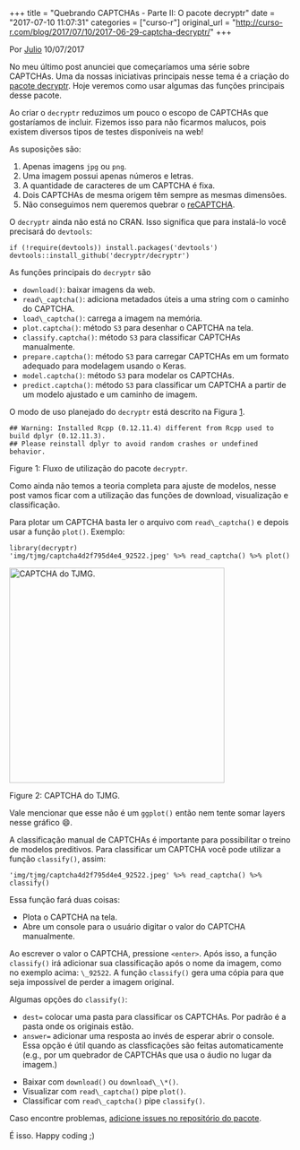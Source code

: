+++
title = "Quebrando CAPTCHAs - Parte II: O pacote decryptr"
date = "2017-07-10 11:07:31"
categories = ["curso-r"]
original_url = "http://curso-r.com/blog/2017/07/10/2017-06-29-captcha-decryptr/"
+++

<p class="text-muted text-uppercase mb-small text-right">
Por <a href="http://curso-r.com/author/julio">Julio</a> 10/07/2017
</p>
<p>
No meu último post anunciei que começaríamos uma série sobre CAPTCHAs.
Uma da nossas iniciativas principais nesse tema é a criação do
<a href="https://github.com/decryptr/decryptr">pacote decryptr</a>. Hoje
veremos como usar algumas das funções principais desse pacote.
</p>
<p>
Ao criar o <code>decryptr</code> reduzimos um pouco o escopo de CAPTCHAs
que gostaríamos de incluir. Fizemos isso para não ficarmos malucos, pois
existem diversos tipos de testes disponíveis na web!
</p>
<p>
As suposições são:
</p>
<ol>
<li>
Apenas imagens <code>jpg</code> ou <code>png</code>.
</li>
<li>
Uma imagem possui apenas números e letras.
</li>
<li>
A quantidade de caracteres de um CAPTCHA é fixa.
</li>
<li>
Dois CAPTCHAs de mesma origem têm sempre as mesmas dimensões.
</li>
<li>
Não conseguimos nem queremos quebrar o
<a href="https://www.google.com/recaptcha/intro/invisible.html">reCAPTCHA</a>.
</li>
</ol>

<p>
O <code>decryptr</code> ainda não está no CRAN. Isso significa que para
instalá-lo você precisará do <code>devtools</code>:
</p>
<pre class="r"><code>if (!require(devtools)) install.packages(&apos;devtools&apos;)
devtools::install_github(&apos;decryptr/decryptr&apos;)</code></pre>
<p>
As funções principais do <code>decryptr</code> são
</p>
<ul>
<li>
<code>download()</code>: baixar imagens da web.
</li>
<li>
<code>read\_captcha()</code>: adiciona metadados úteis a uma string com
o caminho do CAPTCHA.
</li>
<li>
<code>load\_captcha()</code>: carrega a imagem na memória.
</li>
<li>
<code>plot.captcha()</code>: método <code>S3</code> para desenhar o
CAPTCHA na tela.
</li>
<li>
<code>classify.captcha()</code>: método <code>S3</code> para classificar
CAPTCHAs manualmente.
</li>
<li>
<code>prepare.captcha()</code>: método <code>S3</code> para carregar
CAPTCHAs em um formato adequado para modelagem usando o Keras.
</li>
<li>
<code>model.captcha()</code>: método <code>S3</code> para modelar os
CAPTCHAs.
</li>
<li>
<code>predict.captcha()</code>: método <code>S3</code> para classificar
um CAPTCHA a partir de um modelo ajustado e um caminho de imagem.
</li>
</ul>
<p>
O modo de uso planejado do <code>decryptr</code> está descrito na Figura
<a href="http://curso-r.com/blog/2017/07/10/2017-06-29-captcha-decryptr/#fig:fluxo">1</a>.
</p>
<pre><code>## Warning: Installed Rcpp (0.12.11.4) different from Rcpp used to build dplyr (0.12.11.3).
## Please reinstall dplyr to avoid random crashes or undefined behavior.</code></pre>
<span id="fig:fluxo"></span>
<p class="caption">
Figure 1: Fluxo de utilização do pacote <code>decryptr</code>.
</p>

<p>
Como ainda não temos a teoria completa para ajuste de modelos, nesse
post vamos ficar com a utilização das funções de download, visualização
e classificação.
</p>

<p>
Para plotar um CAPTCHA basta ler o arquivo com
<code>read\_captcha()</code> e depois usar a função <code>plot()</code>.
Exemplo:
</p>
<pre class="r"><code>library(decryptr)
&apos;img/tjmg/captcha4d2f795d4e4_92522.jpeg&apos; %&gt;% read_captcha() %&gt;% plot()</code></pre>
<span id="fig:unnamed-chunk-3"></span>
<img src="http://curso-r.com/blog/2017-06-29-captcha-decryptr_files/figure-html/unnamed-chunk-3-1.png" alt="CAPTCHA do TJMG." width="384">
<p class="caption">
Figure 2: CAPTCHA do TJMG.
</p>

<p>
Vale mencionar que esse não é um <code>ggplot()</code> então nem tente
somar layers nesse gráfico 😄.
</p>

<p>
A classificação manual de CAPTCHAs é importante para possibilitar o
treino de modelos preditivos. Para classificar um CAPTCHA você pode
utilizar a função <code>classify()</code>, assim:
</p>
<pre class="r"><code>&apos;img/tjmg/captcha4d2f795d4e4_92522.jpeg&apos; %&gt;% read_captcha() %&gt;% classify()</code></pre>
<p>
Essa função fará duas coisas:
</p>
<ul>
<li>
Plota o CAPTCHA na tela.
</li>
<li>
Abre um console para o usuário digitar o valor do CAPTCHA manualmente.
</li>
</ul>
<p>
Ao escrever o valor o CAPTCHA, pressione <code>&lt;enter&gt;</code>.
Após isso, a função <code>classify()</code> irá adicionar sua
classificação após o nome da imagem, como no exemplo acima:
<code>\_92522</code>. A função <code>classify()</code> gera uma cópia
para que seja impossível de perder a imagem original.
</p>
<p>
Algumas opções do <code>classify()</code>:
</p>
<ul>
<li>
<code>dest=</code> colocar uma pasta para classificar os CAPTCHAs. Por
padrão é a pasta onde os originais estão.
</li>
<li>
<code>answer=</code> adicionar uma resposta ao invés de esperar abrir o
console. Essa opção é útil quando as classficações são feitas
automaticamente (e.g., por um quebrador de CAPTCHAs que usa o áudio no
lugar da imagem.)
</li>
</ul>

<ul>
<li>
Baixar com <code>download()</code> ou <code>download\_\*()</code>.
</li>
<li>
Visualizar com <code>read\_captcha()</code> pipe <code>plot()</code>.
</li>
<li>
Classificar com <code>read\_captcha()</code> pipe
<code>classify()</code>.
</li>
</ul>
<p>
Caso encontre problemas,
<a href="https://github.com/decryptr/decryptr/issues">adicione issues no
repositório do pacote</a>.
</p>
<p>
É isso. Happy coding ;)
</p>

